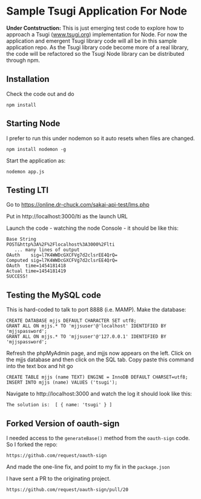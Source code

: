 
Sample Tsugi Application For Node
=================================

**Under Contstruction:** This is just emerging test code to explore
how to approach a Tsugi (www.tsugi.org) implementation for Node.
For now the application and emergent Tsugi library code will all
be in this sample application repo.  As the Tsugi library code 
become more of a real library, the code will be refactored so the
Tsugi Node library can be distributed through npm.

Installation
------------

Check the code out and do

    npm install

Starting Node
-------------

I prefer to run this under nodemon so it auto resets when files are changed.

    npm install nodemon -g

Start the application as:

    nodemon app.js

Testing LTI
-----------

Go to https://online.dr-chuck.com/sakai-api-test/lms.php

Put in http://localhost:3000/lti as the launch URL

Launch the code - watching the node Console - it should be like this:

    Base String
    POST&http%3A%2F%2Flocalhost%3A3000%2Flti
       ... many lines of output
    OAuth    sig=l7K4WWDcGXCFVg7d2clsrEE4QrQ=
    Computed sig=l7K4WWDcGXCFVg7d2clsrEE4QrQ=
    OAuth  time=1454181418
    Actual time=1454181419
    SUCCESS!

Testing the MySQL code
----------------------

This is hard-coded to talk to port 8888 (i.e. MAMP). Make the database:

    CREATE DATABASE mjjs DEFAULT CHARACTER SET utf8;
    GRANT ALL ON mjjs.* TO 'mjjsuser'@'localhost' IDENTIFIED BY 'mjjspassword';
    GRANT ALL ON mjjs.* TO 'mjjsuser'@'127.0.0.1' IDENTIFIED BY 'mjjspassword';

Refresh the phpMyAdmin page, and mjjs now appears on the left.
Click on the mjjs database and then click on the SQL tab. 
Copy paste this command into the text box and hit go

    CREATE TABLE mjjs (name TEXT) ENGINE = InnoDB DEFAULT CHARSET=utf8;
    INSERT INTO mjjs (name) VALUES ('tsugi');

Navigate to http://localhost:3000 and watch the log it should look like this:

    The solution is:  [ { name: 'tsugi' } ]

Forked Version of oauth-sign
----------------------------

I needed access to the `generateBase()` method from the `oauth-sign` code.
So I forked the repo:

    https://github.com/request/oauth-sign

And made the one-line fix, and point to my fix in the `package.json`

I have sent a PR to the originating project.

    https://github.com/request/oauth-sign/pull/20


